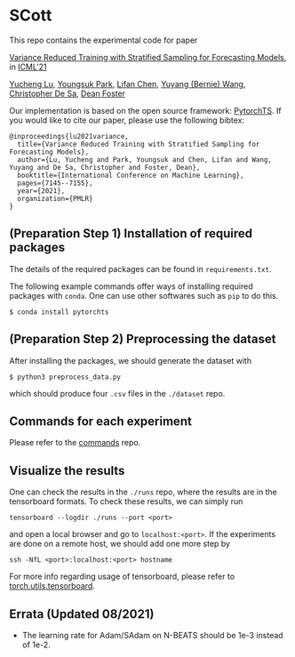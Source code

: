 # SCott

This repo contains the experimental code for paper

[Variance Reduced Training with Stratified Sampling for Forecasting Models](https://arxiv.org/pdf/2103.02062.pdf), in [ICML'21](https://icml.cc/Conferences/2021)

[Yucheng Lu](https://www.cs.cornell.edu/~yucheng/), [Youngsuk Park](https://youngsuk0723.github.io/), [Lifan Chen](https://www.amazon.science/author/lifan-chen), [Yuyang (Bernie) Wang](http://www.mit.edu/~ywang02/), [Christopher De Sa](http://www.cs.cornell.edu/~cdesa/), [Dean Foster](http://deanfoster.net/)

Our implementation is based on the open source framework: [PytorchTS](https://github.com/zalandoresearch/pytorch-ts). If you would like to cite our paper, please use the following bibtex:

```
@inproceedings{lu2021variance,
  title={Variance Reduced Training with Stratified Sampling for Forecasting Models},
  author={Lu, Yucheng and Park, Youngsuk and Chen, Lifan and Wang, Yuyang and De Sa, Christopher and Foster, Dean},
  booktitle={International Conference on Machine Learning},
  pages={7145--7155},
  year={2021},
  organization={PMLR}
}
```

## (Preparation Step 1) Installation of required packages

The details of the required packages can be found in `requirements.txt`.

The following example commands offer ways of installing required packages with `conda`. One can use other softwares such as `pip` to do this.

```
$ conda install pytorchts
```

## (Preparation Step 2) Preprocessing the dataset

After installing the packages, we should generate the dataset with

```
$ python3 preprocess_data.py
```

which should produce four `.csv` files in the `./dataset` repo.

## Commands for each experiment

Please refer to the [commands](https://github.com/lovvge/SCott/tree/main/commands) repo.

## Visualize the results

One can check the results in the `./runs` repo, where the results are in the tensorboard formats. To check these results, we can simply run

```
tensorboard --logdir ./runs --port <port>
```

and open a local browser and go to `localhost:<port>`. If the experiments are done on a remote host, we should add one more step by

```
ssh -NfL <port>:localhost:<port> hostname
```

For more info regarding usage of tensorboard, please refer to [torch.utils.tensorboard](https://pytorch.org/docs/stable/tensorboard.html).

## Errata (Updated 08/2021)
* The learning rate for Adam/SAdam on N-BEATS should be 1e-3 instead of 1e-2.
